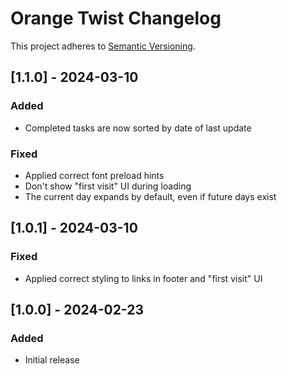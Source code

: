 # Orange Twist Changelog

This project adheres to [Semantic Versioning](https://semver.org/spec/v2.0.0.html).

## [1.1.0] - 2024-03-10

### Added

* Completed tasks are now sorted by date of last update

### Fixed

* Applied correct font preload hints
* Don't show "first visit" UI during loading
* The current day expands by default, even if future days exist

## [1.0.1] - 2024-03-10

### Fixed

* Applied correct styling to links in footer and "first visit" UI

## [1.0.0] - 2024-02-23

### Added

* Initial release
